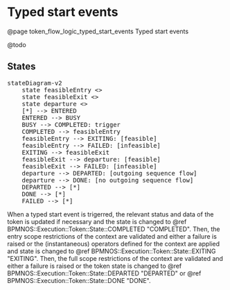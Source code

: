 # Typed start events
@page token_flow_logic_typed_start_events Typed start events

@todo

## States

<pre class="mermaid">
stateDiagram-v2
    state feasibleEntry <<choice>>
    state feasibleExit <<choice>>
    state departure <<choice>>
    [*] --> ENTERED
    ENTERED --> BUSY
    BUSY --> COMPLETED: trigger
    COMPLETED --> feasibleEntry
    feasibleEntry --> EXITING: [feasible]
    feasibleEntry --> FAILED: [infeasible]
    EXITING --> feasibleExit
    feasibleExit --> departure: [feasible]
    feasibleExit --> FAILED: [infeasible]
    departure --> DEPARTED: [outgoing sequence flow]
    departure --> DONE: [no outgoing sequence flow]
    DEPARTED --> [*]
    DONE --> [*]
    FAILED --> [*]
</pre>

When a typed start event is trigerred, the relevant status and data of the token is updated if necessary and the state is changed to @ref BPMNOS::Execution::Token::State::COMPLETED "COMPLETED".
Then, the entry scope restrictions of the context are validated and either a failure is raised or the (instantaneous) operators defined for the context are applied and state is changed to @ref BPMNOS::Execution::Token::State::EXITING "EXITING".
Then, the full scope restrictions of the context are validated and either a failure is raised or the token state is changed to @ref BPMNOS::Execution::Token::State::DEPARTED "DEPARTED" or @ref BPMNOS::Execution::Token::State::DONE "DONE".
